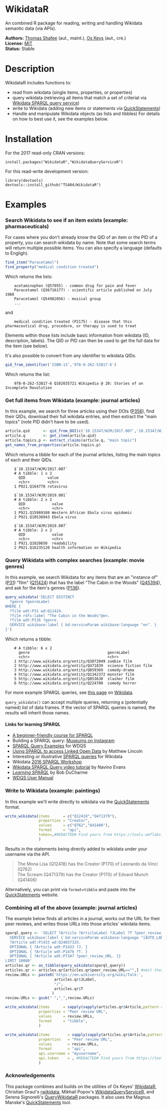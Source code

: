 WikidataR
=========

An combined R package for reading, writing and handling Wikidata semantic data (via APIs).

__Authors:__ [Thomas Shafee](https://github.com/TS404) (aut., maint.), [Os Keys](https://github.com/Ironholds) (aut., cre.)  
__License:__ [MIT](http://opensource.org/licenses/MIT)  
__Status:__ Stable

Description
======
WikidataR includes functions to:
- read from wikidata (single items, properties, or properties)
- query wikidata (retrieving all items that match a set of criterial via [Wikidata SPARQL query service](https://query.wikidata.org))
- write to Wikidata (adding new items or statements via [QuickStatements](https://tools.wmflabs.org/quickstatements)) 
- Handle and manipulate Wikidata objects (as lists and tibbles)
For details on how to best use it, see the examples below.

Installation
======

For the 2017 read-only CRAN versions:

    install.packages("WikidataR","WikidataQueryServiceR")
    
For this read-write development version:

    library(devtools)
    devtools::install_github("TS404/WikidataR")

Examples
======
### Search Wikidata to see if an item exists (example: pharmaceuticals)
For cases where you don't already know the QID of an item or the PID of a property, you can search wikidata by name. Note that some search terms will return multiple possible items. You can also specify a language (defaults to Engligh).

``` r
find_item("Paracetamol")
find_property("medical condition treated")
```
Which returns the lists: 

```
    acetaminophen (Q57055) - common drug for pain and fever  
    Paracetamol (Q36716177) - scientific article published on July 1980  
    Paracetamol (Q54982056) - musical group  
    ...
```

and
```
    medical condition treated (P2175) - disease that this pharmaceutical drug, procedure, or therapy is used to treat 
```
Elements within those lists include basic information from wikidata (ID, description, labels). The QID or PID can then be used to get the full data for the item (see below).

It's also possible to convert from any identifier to wikidata QIDs.
``` r
qid_from_identifier('ISBN-13','978-0-262-53817-6')
```
Which returns the list: 
```
    978-0-262-53817-6 Q102035721 Wikipedia @ 20: Stories of an Incomplete Revolution
```

### Get full items from Wikidata (example: journal articles)
In this example, we search for three articles using their DOIs ([P356](https://www.wikidata.org/wiki/Property:P356)), find their QIDs, download their full wikidata entries, and then extract the "main topics" (note PID didn't have to be used).

``` r
article.qid      <- qid_from_DOI(c('10.15347/WJM/2017.007','10.15347/WJM/2019.001','10.15347/WJM/2019.007'))
article.q        <- get_item(article.qid)
article.topics.p <- extract_claims(article.q, "main topic")
get_names_from_properties(article.topics.p)
```
Which returns a tibble for each of the journal articles, listing the main topics of each and their QIDs.
```
    $`10.15347/WJM/2017.007`
    # A tibble: 1 x 2
      QID          value    
      <chr>        <chr>    
    1 P921.Q164778 rotavirus

    $`10.15347/WJM/2019.001`
    # A tibble: 2 x 2
      QID            value                               
      <chr>          <chr>                               
    1 P921.Q15989108 Western African Ebola virus epidemic
    2 P921.Q10538943 Ebola virus                         

    $`10.15347/WJM/2019.007`
    # A tibble: 2 x 2
      QID            value                          
      <chr>          <chr>                          
    1 P921.Q1820650  readability                    
    2 P921.Q16235120 health information on Wikipedia
```

### Query Wikidata with complex searches (example: movie genres)

In this example, we search Wikidata for any items that are an "instance of" ([P31](https://www.wikidata.org/wiki/Property:P31)) "film" ([Q11424](https://www.wikidata.org/wiki/Q11424)) that has the label "The Cabin in the Woods" ([Q45394](https://www.wikidata.org/wiki/Q45394)), and ask for the item's genres ([P136](https://www.wikidata.org/wiki/Property:P136)).

``` r
query_wikidata('SELECT DISTINCT
  ?genre ?genreLabel
WHERE {
  ?film wdt:P31 wd:Q11424.
  ?film rdfs:label "The Cabin in the Woods"@en.
  ?film wdt:P136 ?genre.
  SERVICE wikibase:label { bd:serviceParam wikibase:language "en". }
}')
```
Which returns a tibble:
```
    # A tibble: 6 x 2
      genre                                   genreLabel          
      <chr>                                   <chr>               
    1 http://www.wikidata.org/entity/Q3072049 zombie film         
    2 http://www.wikidata.org/entity/Q471839  science fiction film
    3 http://www.wikidata.org/entity/Q859369  comedy-drama        
    4 http://www.wikidata.org/entity/Q1342372 monster film        
    5 http://www.wikidata.org/entity/Q853630  slasher film        
    6 http://www.wikidata.org/entity/Q224700  comedy horror    
```

For more example SPARQL queries, see [this page](https://www.wikidata.org/wiki/Wikidata:SPARQL_query_service/queries/examples) on [Wikidata](https://www.wikidata.org/wiki/Wikidata:Main_Page).

`query_wikidata()` can accept multiple queries, returning a (potentially named) list of data frames. If the vector of SPARQL queries is named, the results will inherit those names.

#### Links for learning SPARQL  

-   [A beginner-friendly course for SPARQL](https://www.wikidata.org/wiki/Wikidata:A_beginner-friendly_course_for_SPARQL)
-   Building a SPARQL query: [Museums on Instagram](https://www.wikidata.org/wiki/Help:SPARQL/Building_a_query/Museums_on_Instagram)
-   [SPARQL Query Examples](https://www.wikidata.org/wiki/Wikidata:SPARQL_query_service/queries/examples) for WDQS
-   [Using SPARQL to access Linked Open Data](http://programminghistorian.org/lessons/graph-databases-and-SPARQL) by Matthew Lincoln
-   Interesting or illustrative [SPARQL queries](https://www.wikidata.org/wiki/Wikidata:SPARQL_query_service/queries) for Wikidata
-   Wikidata [2016 SPARQL Workshop](https://www.wikidata.org/wiki/Wikidata:SPARQL_query_service/2016_SPARQL_Workshop)
-   [Wikidata SPARQL Query video tutorial](https://www.youtube.com/watch?v=1jHoUkj_mKw) by Navino Evans
-   *[Learning SPARQL](http://www.learningsparql.com/)* by Bob DuCharme
-   [WDQS User Manual](https://www.mediawiki.org/wiki/Wikidata_query_service/User_Manual)

### Write to Wikidata (example: paintings)  
In this example we'll write directly to wikidata via the [QuickStatements](https://tools.wmflabs.org/quickstatements) format.
``` r
write_wikidata(items      = c("Q12418","Q471379"),
               properties = "Creator",
               values     = c("Q762","Q41406"),
               format     = "api",
               token=,#REDACTED# Find yours from https://tools.wmflabs.org/quickstatements/#/user
               )
```
Results in the statements being directly added to wikidata under your username via the API.  
> The Mona Lisa (Q12418) has the Creator (P170) of Leonardo da Vinci (Q762)  
> The Scream (Q471379) has the Creator (P170) of Edvard Munch (Q41406)  

Alternatively, you can print via <code>format=tibble</code> and paste into the [QuickStatements](https://tools.wmflabs.org/quickstatements) website.

### Combining all of the above (example: journal articles)
The example below finds all articles in a journal, works out the URL for their peer reviews, and writes those URLs into those articles' wikidata items.
``` r
sparql_query <- 'SELECT ?Article ?ArticleLabel ?JLabel ?T ?peer_review_URL WHERE {
  SERVICE wikibase:label { bd:serviceParam wikibase:language "[AUTO_LANGUAGE],en". }
  ?Article wdt:P1433 wd:Q24657325.
  OPTIONAL { ?Article wdt:P1433 ?J. }
  OPTIONAL { ?Article wdt:P1476 ?T. }
  OPTIONAL { ?Article wdt:P7347 ?peer_review_URL. }}
LIMIT 10000'
articles.qr <- as_tibble(query_wikidata(sparql_query))
articles.qr <- articles.qr[articles.qr$peer_review_URL=="",] #omit those with review URLs listed
review.URLs <- paste0('https://en.wikiversity.org/wiki/Talk:',
                      articles.qr$JLabel,
                      "/",
                      articles.qr$T
                     )
review.URLs <- gsub(" ","_",review.URLs)

write_wikidata(items      = sapply(sapply(articles.qr$Article,pattern = "/",stringr::str_split),tail,1),
               properties = "Peer review URL",
               values     = review.URLs,
               format     = "tibble",
               )
                  
write_wikidata(items        = sapply(sapply(articles.qr$Article,pattern = "/",stringr::str_split),tail,1),
               properties   = "Peer review URL",
               values       = review.URLs,
               format       = "api",
               api.username = "myusername", 
               api.token    = , #REDACTED# Find yours from https://tools.wmflabs.org/quickstatements/#/user
               )
```
### Acknowledgements
This package combines and builds on the utilities of Os Keyes' [WikidataR](https://github.com/Ironholds/WikidataR), Christian Graul's
[rwikidata](https://github.com/chgrl/rwikidata), Mikhail Popov's [WikidataQueryServiceR](https://github.com/bearloga/WikidataQueryServiceR), and Serena Signorelli's [QueryWikidataR](https://github.com/serenasignorelli/QueryWikidataR) packages. It also uses the Magnus Manske's [QuickStatements](https://github.com/magnusmanske/quickstatements) tool.
